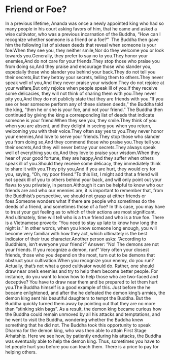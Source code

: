 # Friend or Foe?

​In a previous lifetime, Ananda was once a newly appointed king who had so many people in his court asking favors of him, that he came and asked a wise cultivator, who was a previous incarnation of the Buddha, “How can I recognize whether someone is a friend or a foe?”        The Buddha then gave him the following list of sixteen deeds that reveal when someone is your foe:When they see you, they neither smile,Nor do they welcome you or look towards you.Generally, they prefer to say no to you.They honor your enemies,And do not care for your friends.They stop those who praise you from doing so,And they praise and encourage those who slander you, especially those who slander you behind your back.They do not tell you their secrets,But they betray your secrets, telling them to others.They never speak well of you,And they never praise your wisdom.They do not rejoice at your welfare,But only rejoice when people speak ill of you.If they receive some delicacies, they will not think of sharing them with you.They never pity you,And they do not publicly state that they are friends with you.“If you see or hear someone perform any of these sixteen deeds,” the Buddha told the king, “then he or she is your foe, and not your friend.” The Buddha then continued by giving the king a corresponding list of deeds that indicate someone is your friend:When they see you, they smile.They think of you when you are absent, and they delight in seeing you when you return, welcoming you with their voice.They often say yes to you.They never honor your enemies,And love to serve your friends.They stop those who slander you from doing so,And they commend those who praise you.They tell you their secrets,And they will never betray your secrets.They always speak well of everything you do,And they love to praise your wisdom.When they hear of your good fortune, they are happy,And they suffer when others speak ill of you.Should they receive some delicacy, they immediately think to share it with you.They pity you,And if you are hurt, they would cry for you, saying, “Oh, my poor friend.”To this list, I might add that a friend will not speak ill of you to others behind your back, and will only point out your flaws to you privately, in person.Although it can be helpful to know who our friends are and who our enemies are, it is important to remember that, from the Buddhist’s perspective, we should not grasp at either friends or foes.Someone wonders what if there are people who sometimes do the deeds of a friend, and sometimes those of a foe? In this case, you may have to trust your gut feeling as to which of their actions are most significant. And ultimately, time will tell who is a true friend and who is a true foe. There is a Vietnamese proverb: “You need to stay up late to know how long the night is.” In other words, when you know someone long enough, you will become very familiar with how they act, which ultimately is the best indicator of their true character.Another person asks: “According to Buddhism, isn’t everyone your friend?” Answer: “No! The demons are not your friends. If you recognize a demon, run!” Very often your closest friends, those who you depend on the most, turn out to be demons that obstruct your cultivation.When you recognize your enemy, do you run? Actually, that’s not what a good cultivator would do. Rather, one should draw near one’s enemies and try to help them become better people. For instance, do you want to know how to help those who are two-faced and deceptive? You have to draw near them and be prepared to let them hurt you.The Buddha himself is a good example of this. Just before the he became enlightened, and after the he defeated the demon king’s armies, the demon king sent his beautiful daughters to tempt the Buddha. But the Buddha quickly turned them away by pointing out that they are no more than “stinking skin bags”. As a result, the demon king became curious how the Buddha could remain unmoved by all his attacks and temptations, and he went to visit the Buddha, wondering whether the Buddha knew something that he did not. The Buddha took this opportunity to speak Dharma for the demon king, who was then able to attain First Stage Arhatship. Here we see how, by patiently enduring his attacks, the Buddha was eventually able to help the demon king. Thus, sometimes you have to let people hurt you before you can teach them. There is a price to pay for helping others.